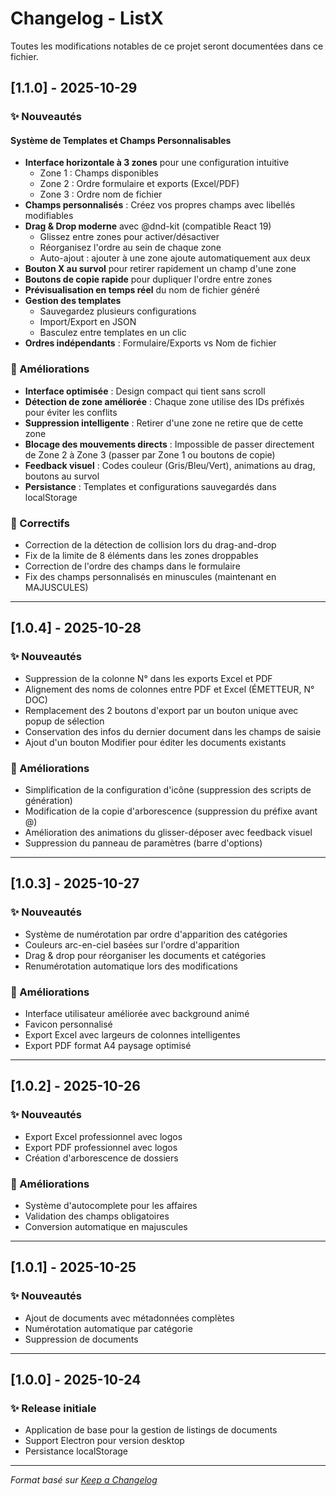 # Changelog - ListX

Toutes les modifications notables de ce projet seront documentées dans ce fichier.

## [1.1.0] - 2025-10-29

### ✨ Nouveautés

#### Système de Templates et Champs Personnalisables
- **Interface horizontale à 3 zones** pour une configuration intuitive
  - Zone 1 : Champs disponibles
  - Zone 2 : Ordre formulaire et exports (Excel/PDF)
  - Zone 3 : Ordre nom de fichier
- **Champs personnalisés** : Créez vos propres champs avec libellés modifiables
- **Drag & Drop moderne** avec @dnd-kit (compatible React 19)
  - Glissez entre zones pour activer/désactiver
  - Réorganisez l'ordre au sein de chaque zone
  - Auto-ajout : ajouter à une zone ajoute automatiquement aux deux
- **Bouton X au survol** pour retirer rapidement un champ d'une zone
- **Boutons de copie rapide** pour dupliquer l'ordre entre zones
- **Prévisualisation en temps réel** du nom de fichier généré
- **Gestion des templates**
  - Sauvegardez plusieurs configurations
  - Import/Export en JSON
  - Basculez entre templates en un clic
- **Ordres indépendants** : Formulaire/Exports vs Nom de fichier

### 🔧 Améliorations

- **Interface optimisée** : Design compact qui tient sans scroll
- **Détection de zone améliorée** : Chaque zone utilise des IDs préfixés pour éviter les conflits
- **Suppression intelligente** : Retirer d'une zone ne retire que de cette zone
- **Blocage des mouvements directs** : Impossible de passer directement de Zone 2 à Zone 3 (passer par Zone 1 ou boutons de copie)
- **Feedback visuel** : Codes couleur (Gris/Bleu/Vert), animations au drag, boutons au survol
- **Persistance** : Templates et configurations sauvegardés dans localStorage

### 🐛 Correctifs

- Correction de la détection de collision lors du drag-and-drop
- Fix de la limite de 8 éléments dans les zones droppables
- Correction de l'ordre des champs dans le formulaire
- Fix des champs personnalisés en minuscules (maintenant en MAJUSCULES)

---

## [1.0.4] - 2025-10-28

### ✨ Nouveautés
- Suppression de la colonne N° dans les exports Excel et PDF
- Alignement des noms de colonnes entre PDF et Excel (ÉMETTEUR, N° DOC)
- Remplacement des 2 boutons d'export par un bouton unique avec popup de sélection
- Conservation des infos du dernier document dans les champs de saisie
- Ajout d'un bouton Modifier pour éditer les documents existants

### 🔧 Améliorations
- Simplification de la configuration d'icône (suppression des scripts de génération)
- Modification de la copie d'arborescence (suppression du préfixe avant @)
- Amélioration des animations du glisser-déposer avec feedback visuel
- Suppression du panneau de paramètres (barre d'options)

---

## [1.0.3] - 2025-10-27

### ✨ Nouveautés
- Système de numérotation par ordre d'apparition des catégories
- Couleurs arc-en-ciel basées sur l'ordre d'apparition
- Drag & drop pour réorganiser les documents et catégories
- Renumérotation automatique lors des modifications

### 🔧 Améliorations
- Interface utilisateur améliorée avec background animé
- Favicon personnalisé
- Export Excel avec largeurs de colonnes intelligentes
- Export PDF format A4 paysage optimisé

---

## [1.0.2] - 2025-10-26

### ✨ Nouveautés
- Export Excel professionnel avec logos
- Export PDF professionnel avec logos
- Création d'arborescence de dossiers

### 🔧 Améliorations
- Système d'autocomplete pour les affaires
- Validation des champs obligatoires
- Conversion automatique en majuscules

---

## [1.0.1] - 2025-10-25

### ✨ Nouveautés
- Ajout de documents avec métadonnées complètes
- Numérotation automatique par catégorie
- Suppression de documents

---

## [1.0.0] - 2025-10-24

### ✨ Release initiale
- Application de base pour la gestion de listings de documents
- Support Electron pour version desktop
- Persistance localStorage

---

*Format basé sur [Keep a Changelog](https://keepachangelog.com/fr/)*
